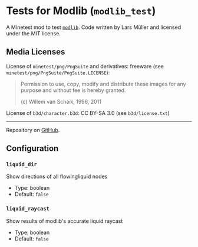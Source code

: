 # Tests for Modlib (`modlib_test`)

A Minetest mod to test [`modlib`](https://github.com/appgurueu/modlib). Code written by Lars Müller and licensed under the MIT license.

## Media Licenses

License of `minetest/png/PngSuite` and derivatives: freeware (see `minetest/png/PngSuite/PngSuite.LICENSE`):

> Permission to use, copy, modify and distribute these images for any
> purpose and without fee is hereby granted.
>
> (c) Willem van Schaik, 1996, 2011

License of `b3d/character.b3d`: CC BY-SA 3.0 (see `b3d/license.txt`)

---

Repository on [GitHub](https://github.com/appgurueu/modlib_test).

## Configuration

<!--modlib:conf:2-->
### `liquid_dir`

Show directions of all flowingliquid nodes

* Type: boolean
* Default: `false`

### `liquid_raycast`

Show results of modlib's accurate liquid raycast

* Type: boolean
* Default: `false`
<!--modlib:conf-->
